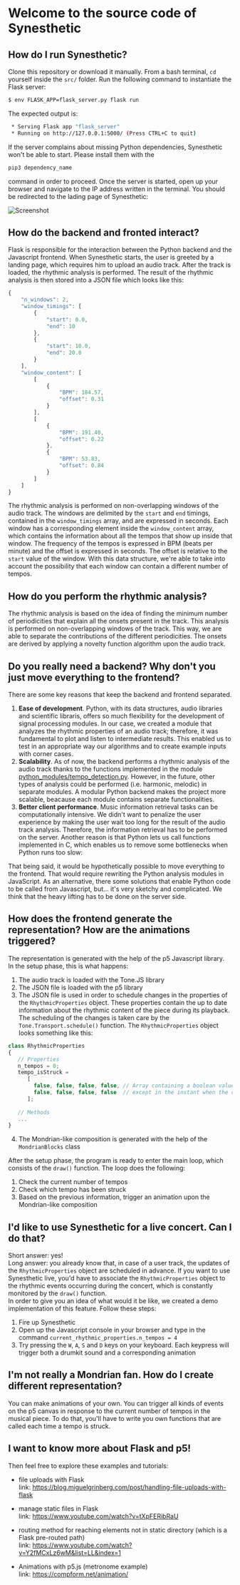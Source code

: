 # Welcome to the source code of Synesthetic

## How do I run Synesthetic?

Clone this repository or download it manually. From a bash terminal, ```cd``` yourself inside the ```src/``` folder. Run the following command to instantiate the Flask server:

```bash
$ env FLASK_APP=flask_server.py flask run
```

The expected output is:

```bash
 * Serving Flask app "flask_server"
 * Running on http://127.0.0.1:5000/ (Press CTRL+C to quit)
 ```
 
If the server complains about missing Python dependencies, Synesthetic won't be able to start. Please install them with the 
```bash
pip3 dependency_name
```
command in order to proceed. Once the server is started, open up your browser and navigate to the IP address written in the terminal. You should be redirected to the lading page of Synesthetic:   

![Screenshot](../doc/img/landing_page.png)

## How do the backend and fronted interact?

Flask is responsible for the interaction between the Python backend and the Javascript frontend. When Synesthetic starts, the user is greeted by a landing page, which requires him to upload an audio track. After the track is loaded, the rhythmic analysis is performed. The result of the rhythmic analysis is then stored into a JSON file which looks like this:

```javascript
{
    "n_windows": 2,
    "window_timings": [
        {
            "start": 0.0,
            "end": 10
        },
        {
            "start": 10.0,
            "end": 20.0
        }
    ],
    "window_content": [
        [
            {
                "BPM": 184.57,
                "offset": 0.31
            }
        ],
        [
            {
                "BPM": 191.40,
                "offset": 0.22
            },
            {
                "BPM": 53.83,
                "offset": 0.84
            }
        ]
    ]
}  
```
The rhythmic analysis is performed on non-overlapping windows of the audio track. The windows are delimited by the ```start``` and ```end``` timings, contained in the ```window_timings``` array, and are expressed in seconds. Each window has a corresponding element inside the ```window_content``` array, which contains the information about all the tempos that show up inside that window. The frequency of the tempos is expressed in BPM (beats per minute) and the offset is expressed in seconds. The offset is relative to the ```start``` value of the window. With this data structure, we're able to take into account the possibility that each window can contain a different number of tempos.


## How do you perform the rhythmic analysis?

The rhythmic analysis is based on the idea of finding the minimum number of periodicities that explain all the onsets present in the track. This analysis is performed on non-overlapping windows of the track. This way, we are able to separate the contributions of the different periodicities. The onsets are derived by applying a novelty function algorithm upon the audio track.


## Do you really need a backend? Why don't you just move everything to the frontend?

There are some key reasons that keep the backend and frontend separated.
1. **Ease of development**. Python, with its data structures, audio libraries and scientific libraris, offers so much flexibility for the development of signal processing modules. In our case, we created a module that analyzes the rhythmic properties of an audio track; therefore, it was fundamental to plot and listen to intermediate results. This enabled us to test in an appropriate way our algorithms and to create example inputs with corner cases.
2. **Scalability**. As of now, the backend performs a rhythmic analysis of the audio track thanks to the functions implemented in the module [python_modules/tempo_detection.py](python_modules/tempo_detection.py). However, in the future, other types of analysis could be performed (i.e. harmonic, melodic) in separate modules. A modular Python backend makes the project more scalable, beacause each module contains separate functionalities.
3. **Better client performance**. Music information retrieval tasks can be computationally intensive. We didn't want to penalize the user experience by making the user wait too long for the result of the audio track analysis. Therefore, the information retrieval has to be performed on the server. Another reason is that Python lets us call functions implemented in C, which enables us to remove some bottlenecks when Python runs too slow:   

That being said, it would be hypothetically possible to move everything to the frontend. That would require rewriting the Python analysis modules in JavaScript. As an alternative, there some solutions that enable Python code to be called from Javascript, but... it's very sketchy and complicated. We think that the heavy lifting has to be done on the server side.


## How does the frontend generate the representation? How are the animations triggered?

The representation is generated with the help of the p5 Javascript library.   
In the setup phase, this is what happens:
1. The audio track is loaded with the Tone.JS library
2. The JSON file is loaded with the p5 library
3. The JSON file is used in order to schedule changes in the properties of the ```RhythmicProperties``` object. These properties contain the up to date information about the rhythmic content of the piece during its playback. The scheduling of the changes is taken care by the ```Tone.Transport.schedule()``` function. The ```RhythmicProperties``` object looks something like this:
```javascript
class RhythmicProperties
{
   // Properties
   n_tempos = 0;
   tempo_isStruck =
      [
        false, false, false, false, // Array containing a boolean value for each tempo. Each element is always false,
        false, false, false, false  // except in the instant when the corresponding tempo is struck.
      ];
      
   // Methods
   ...
}
```
4. The Mondrian-like composition is generated with the help of the ```MondrianBlocks``` class   

After the setup phase, the program is ready to enter the main loop, which consists of the ```draw()``` function. The loop does the following:   
1. Check the current number of tempos 
2. Check which tempo has been struck
3. Based on the previous information, trigger an animation upon the Mondrian-like composition

## I'd like to use Synesthetic for a live concert. Can I do that?

Short answer: yes!   
Long answer: you already know that, in case of a user track, the updates of the ```RhythmicProperties``` object are scheduled in advance. If you want to use Synesthetic live, you'd have to associate the ```RhythmicProperties``` object to the rhythmic events occurring during the concert, which is constantly monitored by the ```draw()``` function.  
In order to give you an idea of what would it be like, we created a demo implementation of this feature. Follow these steps:
1. Fire up Synesthetic
2. Open up the Javascript console in your browser and type in the command ```current_rhythmic_properties.n_tempos = 4```
3. Try pressing the ```W```, ```A```, ```S``` and ```D``` keys on your keyboard. Each keypress will trigger both a drumkit sound and a corresponding animation

## I'm not really a Mondrian fan. How do I create different representation?

You can make animations of your own. You can trigger all kinds of events on the p5 canvas in response to the current number of tempos in the musical piece. To do that, you'll have to write you own functions that are called each time a tempo is struck.

## I want to know more about Flask and p5!
Then feel free to explore these examples and tutorials:
* file uploads with Flask  
link: https://blog.miguelgrinberg.com/post/handling-file-uploads-with-flask

* manage static files in Flask  
link: https://www.youtube.com/watch?v=tXpFERibRaU

* routing method for reaching elements not in static directory (which is a Flask pre-routed path)  
link: https://www.youtube.com/watch?v=Y2fMCxLz6wM&list=LL&index=1

* Animations with p5.js (metronome example)  
link: https://compform.net/animation/
